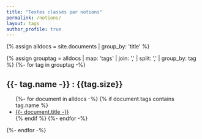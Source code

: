 ```yaml
---
title: "Textes classés par notions"
permalink: /notions/
layout: tags
author_profile: true
---
```


{% assign alldocs = site.documents | group_by: 'title' %}	

{% assign grouptag =  alldocs | map: 'tags' | join: ','  | split: ','  | group_by: tag %}
{%- for tag in grouptag -%}
<h2>{{- tag.name -}} : {{tag.size}}</h2>
<ul>
	{%- for document in alldocs -%}
    	{% if document.tags contains tag.name %}
        	 <li><a href="https://eyssette.github.io/dossiers{{- document.url -}}">{{- document.title -}}</a></li>
		 {% endif %}
    {%- endfor -%}
</ul>
{%- endfor -%}